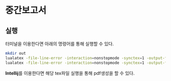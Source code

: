 # 중간보고서 

## 실행

터미널을 이용한다면 아래의 명령어를 통해 실행할 수 있다.
```Bash
mkdir out
lualatex -file-line-error -interaction=nonstopmode -synctex=1 -output-format=pdf -output-directory=out ./middle_report.tex
lualatex -file-line-error -interaction=nonstopmode -synctex=1 -output-format=pdf -output-directory=out ./middle_report.tex
```

**Intellij**를 이용한다면 해당 tex파일 실행을 통해 pdf생성을 할 수 있다.

